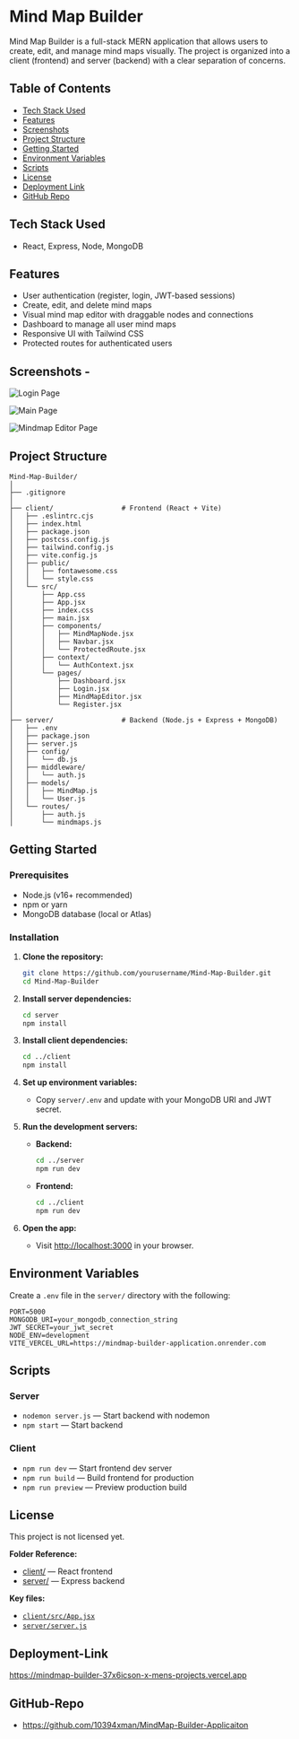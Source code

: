 # Mind Map Builder

Mind Map Builder is a full-stack MERN application that allows users to create, edit, and manage mind maps visually. The project is organized into a client (frontend) and server (backend) with a clear separation of concerns.

## Table of Contents

- [Tech Stack Used](#Tech-Stack-Used)
- [Features](#features)
- [Screenshots](#Screenshots)
- [Project Structure](#project-structure)
- [Getting Started](#getting-started)
- [Environment Variables](#environment-variables)
- [Scripts](#scripts)
- [License](#license)
- [Deployment Link](#Deployment-Link)
- [GitHub Repo](#GitHub-Repo)

## Tech Stack Used

- React, Express, Node, MongoDB

## Features

- User authentication (register, login, JWT-based sessions)
- Create, edit, and delete mind maps
- Visual mind map editor with draggable nodes and connections
- Dashboard to manage all user mind maps
- Responsive UI with Tailwind CSS
- Protected routes for authenticated users

## Screenshots -

![Login Page]({9C0D0283-E546-4E59-B042-9590D3E9D701}.png)

![Main Page]({6E464A4D-F783-4DFD-A249-F425F3E6BD7E}.png)

![Mindmap Editor Page]({5066C54D-15DC-4A94-980F-EC42F466A07A}.png)

## Project Structure

```
Mind-Map-Builder/
│
├── .gitignore
│
├── client/                 # Frontend (React + Vite)
│   ├── .eslintrc.cjs
│   ├── index.html
│   ├── package.json
│   ├── postcss.config.js
│   ├── tailwind.config.js
│   ├── vite.config.js
│   ├── public/
│   │   ├── fontawesome.css
│   │   └── style.css
│   └── src/
│       ├── App.css
│       ├── App.jsx
│       ├── index.css
│       ├── main.jsx
│       ├── components/
│       │   ├── MindMapNode.jsx
│       │   ├── Navbar.jsx
│       │   └── ProtectedRoute.jsx
│       ├── context/
│       │   └── AuthContext.jsx
│       └── pages/
│           ├── Dashboard.jsx
│           ├── Login.jsx
│           ├── MindMapEditor.jsx
│           └── Register.jsx
│
├── server/                 # Backend (Node.js + Express + MongoDB)
│   ├── .env
│   ├── package.json
│   ├── server.js
│   ├── config/
│   │   └── db.js
│   ├── middleware/
│   │   └── auth.js
│   ├── models/
│   │   ├── MindMap.js
│   │   └── User.js
│   └── routes/
│       ├── auth.js
│       └── mindmaps.js
```

## Getting Started
 
### Prerequisites

- Node.js (v16+ recommended)
- npm or yarn
- MongoDB database (local or Atlas)

### Installation

1. **Clone the repository:**
   ```sh
   git clone https://github.com/yourusername/Mind-Map-Builder.git
   cd Mind-Map-Builder
   ```

2. **Install server dependencies:**
   ```sh
   cd server
   npm install
   ```

3. **Install client dependencies:**
   ```sh
   cd ../client
   npm install
   ```

4. **Set up environment variables:**
   - Copy `server/.env` and update with your MongoDB URI and JWT secret.

5. **Run the development servers:**

   - **Backend:**
     ```sh
     cd ../server
     npm run dev
     ```
   - **Frontend:**
     ```sh
     cd ../client
     npm run dev
     ```

6. **Open the app:**
   - Visit [http://localhost:3000](http://localhost:3000) in your browser.

## Environment Variables

Create a `.env` file in the `server/` directory with the following:

```
PORT=5000
MONGODB_URI=your_mongodb_connection_string
JWT_SECRET=your_jwt_secret
NODE_ENV=development
VITE_VERCEL_URL=https://mindmap-builder-application.onrender.com
```

## Scripts

### Server

- `nodemon server.js` — Start backend with nodemon
- `npm start` — Start backend

### Client

- `npm run dev` — Start frontend dev server
- `npm run build` — Build frontend for production
- `npm run preview` — Preview production build

## License

This project is not licensed yet.


**Folder Reference:**
- [client/](client/) — React frontend
- [server/](server/) — Express backend

**Key files:**
- [`client/src/App.jsx`](client/src/App.jsx)
- [`server/server.js`](server/server.js)

## Deployment-Link

https://mindmap-builder-37x6icson-x-mens-projects.vercel.app

## GitHub-Repo

- https://github.com/10394xman/MindMap-Builder-Applicaiton

